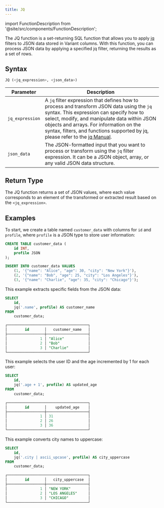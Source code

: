 ```yaml
---
title: JQ
---
```

import FunctionDescription from '@site/src/components/FunctionDescription';

<FunctionDescription description="Introduced or updated: v1.2.622"/>

The JQ function is a set-returning SQL function that allows you to apply [jq](https://jqlang.github.io/jq/) filters to JSON data stored in Variant columns. With this function, you can process JSON data by applying a specified jq filter, returning the results as a set of rows.

## Syntax

```sql
JQ (<jq_expression>, <json_data>)
```

| Parameter       | Description                                                                                                                                                                                                                                                                                                                                                 |
|-----------------|-------------------------------------------------------------------------------------------------------------------------------------------------------------------------------------------------------------------------------------------------------------------------------------------------------------------------------------------------------------|
| `jq_expression` | A `jq` filter expression that defines how to process and transform JSON data using the `jq` syntax. This expression can specify how to select, modify, and manipulate data within JSON objects and arrays. For information on the syntax, filters, and functions supported by jq, please refer to the [jq Manual](https://jqlang.github.io/jq/manual/#basic-filters). |
| `json_data`     | The JSON-formatted input that you want to process or transform using the `jq` filter expression. It can be a JSON object, array, or any valid JSON data structure.                                                                                                                                                                                          |

## Return Type

The JQ function returns a set of JSON values, where each value corresponds to an element of the transformed or extracted result based on the `<jq_expression>`.

## Examples

To start, we create a table named `customer_data` with columns for `id` and `profile`, where `profile` is a JSON type to store user information:

```sql
CREATE TABLE customer_data (
    id INT,
    profile JSON
);

INSERT INTO customer_data VALUES
    (1, '{"name": "Alice", "age": 30, "city": "New York"}'),
    (2, '{"name": "Bob", "age": 25, "city": "Los Angeles"}'),
    (3, '{"name": "Charlie", "age": 35, "city": "Chicago"}');
```

This example extracts specific fields from the JSON data:

```sql
SELECT
    id,
    jq('.name', profile) AS customer_name
FROM
    customer_data;

┌─────────────────────────────────────┐
│        id       │   customer_name   │
├─────────────────┼───────────────────┤
│               1 │ "Alice"           │
│               2 │ "Bob"             │
│               3 │ "Charlie"         │
└─────────────────────────────────────┘
```

This example selects the user ID and the age incremented by 1 for each user:

```sql
SELECT
    id,
    jq('.age + 1', profile) AS updated_age
FROM
    customer_data;

┌─────────────────────────────────────┐
│        id       │    updated_age    │
├─────────────────┼───────────────────┤
│               1 │ 31                │
│               2 │ 26                │
│               3 │ 36                │
└─────────────────────────────────────┘
```

This example converts city names to uppercase:

```sql
SELECT
    id,
    jq('.city | ascii_upcase', profile) AS city_uppercase
FROM
    customer_data;

┌─────────────────────────────────────┐
│        id       │   city_uppercase  │
├─────────────────┼───────────────────┤
│               1 │ "NEW YORK"        │
│               2 │ "LOS ANGELES"     │
│               3 │ "CHICAGO"         │
└─────────────────────────────────────┘
```
